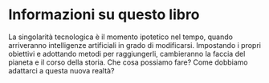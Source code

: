 Informazioni su questo libro
=======

La singolarità tecnologica è il momento ipotetico nel tempo, quando arriveranno intelligenze artificiali in grado di modificarsi. Impostando i propri obiettivi e adottando metodi per raggiungerli, cambieranno la faccia del pianeta e il corso della storia. Che cosa possiamo fare? Come dobbiamo adattarci a questa nuova realtà?
